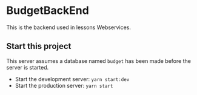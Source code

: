 # BudgetBackEnd

This is the backend used in lessons Webservices.


## Start this project

This server assumes a database named `budget` has been made before the server is started.

* Start the development server: `yarn start:dev`
* Start the production server: `yarn start`
